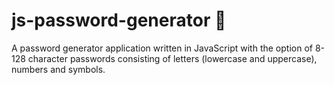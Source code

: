 # js-password-generator 🔐

A password generator application written in JavaScript with the option of 8-128 character passwords consisting of letters (lowercase and uppercase), numbers and symbols.

